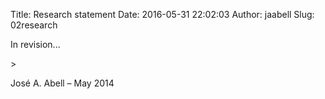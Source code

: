 Title: Research statement
Date: 2016-05-31 22:02:03
Author: jaabell
Slug: 02research

In revision...
<!-- 
<span style="font-size: medium;">Designing civil systems which are more
economic, sustainable, and display adequate performance and reliability
in </span><span style="font-size: medium;">a
</span><span style="font-size: medium;">highly uncertain
</span><span style="font-size: medium;">environment
</span><span style="font-size: medium;">is what permanently drives
innovation in civil engineering. Quantification and incorporation of the
effects of uncertainty </span><span style="font-size: medium;">in the
analysis and design process of such systems,
</span><span style="font-size: medium;">in a rational manner, is the
next big challenge yet to be solved in civil engineering. </span>

<span style="font-size: medium;">Accounting for parametric and forcing
uncertainty demands either solving a system of nonlinear
(Stratonovic</span><span style="font-size: medium;">h</span><span style="font-size: medium;">)
stochastic partial differential equations, or performing Monte-Carlo
simulations with
</span><span style="font-size: medium;">regular</span><span style="font-size: medium;">,
albeit millions of, deterministic models. This increases the size of the
system to be analyzed and the generated output data by orders of
magnitude, especially for problems of practical interest.
</span><span style="font-size: medium;">The</span><span style="font-size: medium;">
only way to </span><span style="font-size: medium;">meet the
computational demands of</span><span style="font-size: medium;"> such a
large model is through high performance computing. </span>

<span style="font-size: medium;">My current research is, therefore,
focused on designing, implementing, and maintaining a
</span><span style="font-size: medium;">modeling</span><span style="font-size: medium;">
system for large scale nonlinear stochastic finite element problems,
</span><span style="font-size: medium;">the UCD
Earthquake-Soil-Structure interaction simulator (ESSI
Simulator)</span><span style="font-size: medium;">. Additionally,
</span><span style="font-size: medium;">but
</span><span style="font-size: medium;">no less
important</span><span style="font-size: medium;">,
</span><span style="font-size: medium;">is</span><span style="font-size: medium;">
to provide an
</span><span style="font-size: medium;">effective</span><span style="font-size: medium;">
way to analyze the </span><span style="font-size: medium;">large amount
of data </span><span style="font-size: medium;">produced by each
simulation.</span>

<span style="font-size: medium;">Among my contributions
</span><span style="font-size: medium;">to the ESSI Simulator code,
</span><span style="font-size: medium;">I have created a domain specific
language for
</span><span style="font-size: medium;">modeling</span><span style="font-size: medium;">
that serves as input to the program. I have also increased overall
performance of certain key bottleneck processes by using C++ “template
</span><span style="font-size: medium;">meta-programming</span><span style="font-size: medium;">”
techniques, specifically in plasticity computations. One of my current
short term goals is to design
a</span><span style="font-size: medium;">nd implement a
</span><span style="font-size: medium;">data storage system for the
large output (order of hundreds of gigabytes to several terabytes) that
the code generates.</span>

<span style="font-size: medium;">These contributions are all geared
towards providing a fertile ground for my long term research goal:
extending </span><span style="font-size: medium;">ESSI
</span><span style="font-size: medium;">to incorporate nonlinear
stochastic time domain analysis capability.
</span><span style="font-size: medium;">Adopting analysis and design
technique which explicitly deal with uncertainty
</span><span style="font-size: medium;">will
</span><span style="font-size: medium;">ultimately
</span><span style="font-size: medium;">change the way
</span><span style="font-size: medium;">modeling</span><span style="font-size: medium;">
is approached and understood in civil engineering, while providing more
meaningful information to decision makers about
</span><span style="font-size: medium;">how their decisions
</span><span style="font-size: medium;">can</span><span style="font-size: medium;">
affect </span><span style="font-size: medium;">a
</span><span style="font-size: medium;">system
</span><span style="font-size: medium;">both from a performance and
lifetime cost point of view.</span -->>

José A. Abell – May 2014
